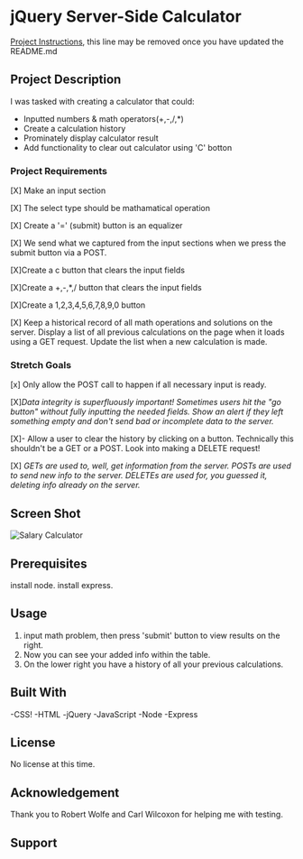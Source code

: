 # jQuery Server-Side Calculator

[Project Instructions](./INSTRUCTIONS.md), this line may be removed once you have updated the README.md

## Project Description

I was tasked with creating a calculator that could:
- Inputted numbers & math operators(+,-,/,*)
- Create a calculation history
- Prominately display calculator result
- Add functionality to clear out calculator using 'C' botton

### Project Requirements

[X] Make an input section

[X] The select type should be
mathamatical operation

[X] Create a '=' (submit) button is an equalizer

[X] We send what we captured from the input sections when we press
the submit button via a POST.

[X]Create a c button that clears the input fields

[X]Create a +,-,\*,/ button that clears the input fields

[X]Create a 1,2,3,4,5,6,7,8,9,0 button

[X] Keep a historical record of all math operations and solutions on the server. Display a list of all previous calculations on the page when it loads using a GET request. Update the list when a new calculation is made.

### Stretch Goals


[x] Only allow the POST call to happen if all necessary input is ready.

[X]_Data integrity is superfluously important! Sometimes users hit the "go button" without fully inputting the needed fields. Show an alert if they left something empty and don't send bad or incomplete data to the server._

[X]- Allow a user to clear the history by clicking on a button. Technically this shouldn't be a GET or a POST. Look into making a DELETE request!

[X] _GETs are used to, well, get information from the server. POSTs are used to send new info to the server. DELETEs are used for, you guessed it, deleting info already on the server._


## Screen Shot

![Salary Calculator](https://raw.githubusercontent.com/brunoreyes/jquery-server-side-calculator/master/server/public/images/assignmentScreenshot.png?token=APG7A5J42NBMRGFASSVO5AS7AUSQU)

## Prerequisites
install node.
install express.

## Usage
1. input math problem, then press 'submit' button to view results on the right.
2. Now you can see your added info within the table.
3. On the lower right you have a history of all your previous calculations.

## Built With
-CSS!
-HTML
-jQuery
-JavaScript
-Node
-Express

## License

No license at this time.

## Acknowledgement
Thank you to Robert Wolfe and Carl Wilcoxon for helping me with testing. 
## Support